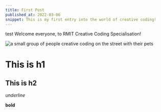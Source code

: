 ```yaml
---
title: First Post 
published_at: 2022-03-06
snippet: This is my first entry into the world of creative coding!
---
```


test 
Welcome everyone, to RMIT Creative Coding Specialisation!

![a small group of people creative coding on the street with their pets](/240306_first_post/ccs_pfp.png)

# This is h1

## This is h2

_underline_

**bold**
